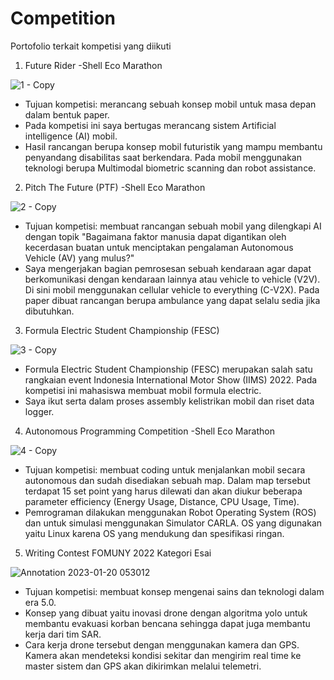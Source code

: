 # Competition
Portofolio terkait kompetisi yang diikuti 

1. Future Rider -Shell Eco Marathon

![1 - Copy](https://user-images.githubusercontent.com/93894711/213559454-5fb3e5a3-0379-44a6-b3eb-73905362c60e.png)

- Tujuan kompetisi: merancang sebuah konsep mobil untuk masa depan dalam bentuk paper. 
- Pada kompetisi ini saya bertugas merancang sistem Artificial intelligence (AI) mobil. 
- Hasil rancangan berupa konsep mobil futuristik yang mampu membantu penyandang disabilitas saat berkendara. Pada mobil menggunakan teknologi berupa Multimodal biometric scanning dan robot assistance.



2. Pitch The Future (PTF) -Shell Eco Marathon

![2 - Copy](https://user-images.githubusercontent.com/93894711/213559933-40f2ba10-c083-420b-a3ff-54834f8a81c1.png)

- Tujuan kompetisi: membuat rancangan sebuah mobil yang dilengkapi AI dengan topik "Bagaimana faktor manusia dapat digantikan oleh kecerdasan buatan untuk menciptakan pengalaman Autonomous Vehicle (AV) yang mulus?"
- Saya mengerjakan bagian pemrosesan sebuah kendaraan agar dapat berkomunikasi dengan kendaraan lainnya atau vehicle to vehicle (V2V). Di sini mobil menggunakan
cellular vehicle to everything (C-V2X). Pada paper dibuat rancangan berupa ambulance yang dapat selalu sedia jika dibutuhkan. 



3. Formula Electric Student Championship (FESC)

![3 - Copy](https://user-images.githubusercontent.com/93894711/213559948-f17e072d-9a8f-4592-a3ad-5d287f94bcaf.png)

- Formula Electric Student Championship (FESC) merupakan salah satu rangkaian event Indonesia International Motor Show (IIMS) 2022. Pada kompetisi ini mahasiswa membuat mobil formula electric.
- Saya ikut serta dalam proses assembly kelistrikan mobil dan riset data logger.



4. Autonomous Programming Competition -Shell Eco Marathon

![4 - Copy](https://user-images.githubusercontent.com/93894711/213559959-8815bc08-7efd-4ff8-99a5-a7e48de74179.png)

- Tujuan kompetisi: membuat coding untuk menjalankan mobil secara autonomous dan sudah disediakan sebuah map. Dalam map tersebut terdapat 15 set point yang harus dilewati dan akan diukur beberapa parameter efficiency (Energy Usage, Distance, CPU Usage, Time).
- Pemrograman dilakukan menggunakan Robot Operating System (ROS) dan untuk simulasi menggunakan Simulator CARLA. OS yang digunakan yaitu Linux karena OS yang mendukung dan spesifikasi ringan.


5. Writing Contest FOMUNY 2022 Kategori Esai 

![Annotation 2023-01-20 053012](https://user-images.githubusercontent.com/93894711/213576796-dc16a96d-14db-4d5d-82db-e8260b892e58.jpg)

- Tujuan kompetisi: membuat konsep mengenai sains dan teknologi dalam era 5.0.
- Konsep yang dibuat yaitu inovasi drone dengan algoritma yolo untuk membantu evakuasi korban bencana sehingga dapat juga membantu kerja dari tim SAR.
- Cara kerja drone tersebut dengan menggunakan kamera dan GPS. Kamera akan mendeteksi kondisi sekitar dan mengirim real time ke master sistem dan GPS akan dikirimkan melalui telemetri.
